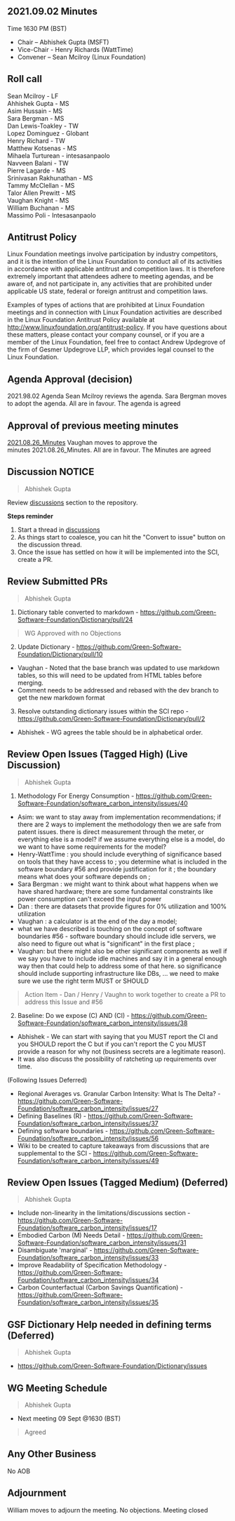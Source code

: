 ## 2021.09.02 Minutes
Time 1630 PM (BST)

- Chair – Abhishek Gupta (MSFT)
- Vice-Chair - Henry Richards (WattTime)
- Convener – Sean Mcilroy (Linux Foundation)
  
## Roll call
Sean Mcilroy - LF <br>
Ahhishek Gupta - MS <br>
Asim Hussain - MS <br>
Sara Bergman - MS<br>
Dan Lewis-Toakley - TW<br>
Lopez Dominguez - Globant<br>
Henry Richard - TW<br>
Matthew Kotsenas - MS<br>
Mihaela Turturean - intesasanpaolo<br>
Navveen Balani - TW<br>
Pierre Lagarde - MS<br>
Srinivasan Rakhunathan - MS<br>
Tammy McClellan - MS<br>
Talor Allen Prewitt - MS<br>
Vaughan Knight - MS<br>
William Buchanan - MS<br>
Massimo Poli - Intesasanpaolo<br>
  
## Antitrust Policy
Linux Foundation meetings involve participation by industry competitors, and it is the intention of the Linux Foundation to conduct 
all of its activities in accordance with applicable antitrust and competition laws. 
It is therefore extremely important that attendees adhere to meeting agendas, and be aware of, and not participate in, any activities 
that are prohibited under applicable US state, federal or foreign antitrust and competition laws.

Examples of types of actions that are prohibited at Linux Foundation meetings and in connection with Linux Foundation activities are 
described in the Linux Foundation Antitrust Policy available at http://www.linuxfoundation.org/antitrust-policy. 
If you have questions about these matters, please contact your company counsel, or if you are a member of the Linux Foundation, 
feel free to contact Andrew Updegrove of the firm of Gesmer Updegrove LLP, which provides legal counsel to the Linux Foundation.
  
## Agenda Approval (decision) 
2021.98.02 Agenda
Sean Mcilroy reviews the agenda. Sara Bergman moves to adopt the agenda. All are in favour. The agenda is agreed
  
## Approval of previous meeting minutes
[2021.08.26_Minutes](https://github.com/Green-Software-Foundation/standards_wg/blob/main/Agenda_Minutes/2021.08.26_minutes.md)
Vaughan moves to approve the minutes 2021.08.26_Minutes. All are in favour. The Minutes are agreed

## Discussion NOTICE
> Abhishek Gupta

Review [discussions](https://github.com/Green-Software-Foundation/software_carbon_intensity/discussions) section to the repository. 

**Steps reminder**
1. Start a thread in [discussions](https://github.com/Green-Software-Foundation/software_carbon_intensity/discussions)
2. As things start to coalesce, you can hit the "Convert to issue" button on the discussion thread.
3. Once the issue has settled on how it will be implemented into the SCI, create a PR.

## Review Submitted PRs
> Abhishek Gupta

1. Dictionary table converted to markdown - https://github.com/Green-Software-Foundation/Dictionary/pull/24
> WG Approved with no Objections

2. Update Dictionary - https://github.com/Green-Software-Foundation/Dictionary/pull/10
- Vaughan - Noted that the base branch was updated to use markdown tables, so this will need to be updated from HTML tables before merging.
- Comment needs to be addressed and rebased with the dev branch to get the new markdown format

3.  Resolve outstanding dictionary issues within the SCI repo - https://github.com/Green-Software-Foundation/Dictionary/pull/2
- Abhishek - WG agrees the table should be in alphabetical order. 

## Review Open Issues (Tagged High) (Live Discussion)
> Abhishek Gupta

1. Methodology For Energy Consumption - https://github.com/Green-Software-Foundation/software_carbon_intensity/issues/40

- Asim: we want to stay away from implementation recommendations; if there are 2 ways to implement the methodology then we are safe from patent issues. there is direct measurement through the meter, or everything else is a model? if we assume everything else is a model, do we want to have some requirements for the model?
- Henry-WattTime : you should include everything of significance based on tools that they have access to ; you determine what is included in the software boundary #56 and provide justification for it ; the boundary means what does your software depends on ;
- Sara Bergman : we might want to think about what happens when we have shared hardware; there are some fundamental constraints like power consumption can't exceed the input power
- Dan : there are datasets that provide figures for 0% utilization and 100% utilization
- Vaughan : a calculator is at the end of the day a model;
- what we have described is touching on the concept of software boundaries #56 - software boundary should include idle servers, we also need to figure out what is "significant" in the first place ; 
- Vaughan: but there might also be other significant components as well if we say you have to include idle machines and say it in a general enough way then that could help to address some of that here. so significance should include supporting infrastructure like DBs, ... we need to make sure we use the right term MUST or SHOULD

> Action Item - Dan / Henry / Vaughn to work together to create a PR to address this Issue and #56

2. Baseline: Do we expose (C) AND (CI) - https://github.com/Green-Software-Foundation/software_carbon_intensity/issues/38
- Abhishek - We can start with saying that you MUST report the CI and you SHOULD report the C but if you can't report the C you MUST provide a reason for why not (business secrets are a legitimate reason). 
- It was also discuss the possibility of ratcheting up requirements over time.

(Following Issues Deferred)
- Regional Averages vs. Granular Carbon Intensity: What Is The Delta? - https://github.com/Green-Software-Foundation/software_carbon_intensity/issues/27
- Defining Baselines (R) - https://github.com/Green-Software-Foundation/software_carbon_intensity/issues/37
- Defining software boundaries - https://github.com/Green-Software-Foundation/software_carbon_intensity/issues/56
- Wiki to be created to capture takeaways from discussions that are supplemental to the SCI - https://github.com/Green-Software-Foundation/software_carbon_intensity/issues/49

## Review Open Issues (Tagged Medium) (Deferred)
> Abhishek Gupta
- Include non-linearity in the limitations/discussions section - https://github.com/Green-Software-Foundation/software_carbon_intensity/issues/17
- Embodied Carbon (M) Needs Detail - https://github.com/Green-Software-Foundation/software_carbon_intensity/issues/31
- Disambiguate 'marginal' - https://github.com/Green-Software-Foundation/software_carbon_intensity/issues/33
- Improve Readability of Specification Methodology - https://github.com/Green-Software-Foundation/software_carbon_intensity/issues/34
- Carbon Counterfactual (Carbon Savings Quantification) - https://github.com/Green-Software-Foundation/software_carbon_intensity/issues/35

## GSF Dictionary Help needed in defining terms (Deferred)
> Abhishek Gupta
- https://github.com/Green-Software-Foundation/Dictionary/issues

## WG Meeting Schedule
> Abhishek Gupta
- Next meeting 09 Sept @1630 (BST) 
> Agreed
> 
## Any Other Business
No AOB

## Adjournment
William moves to adjourn the meeting. No objections. Meeting closed
